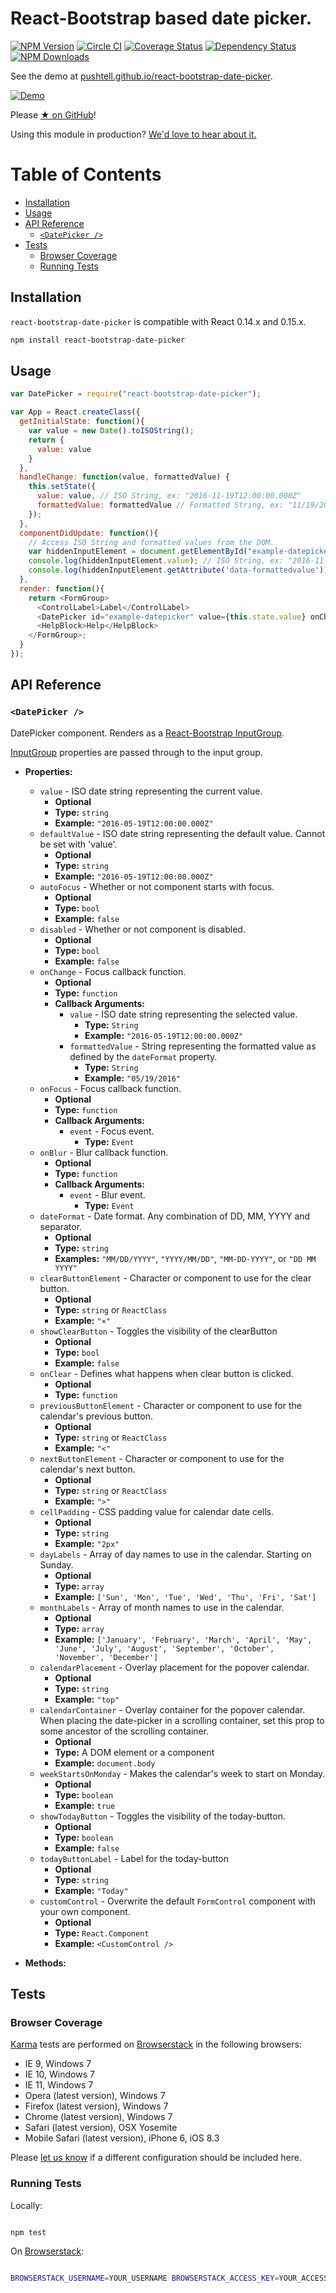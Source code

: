 # React-Bootstrap based date picker.

[![NPM Version](https://badge.fury.io/js/react-bootstrap-date-picker.svg)](https://www.npmjs.com/package/react-bootstrap-date-picker)
[![Circle CI](https://circleci.com/gh/pushtell/react-bootstrap-date-picker.svg?style=shield)](https://circleci.com/gh/pushtell/react-bootstrap-date-picker)
[![Coverage Status](https://coveralls.io/repos/pushtell/react-bootstrap-date-picker/badge.svg?branch=master&service=github)](https://coveralls.io/github/pushtell/react-bootstrap-date-picker?branch=master)
[![Dependency Status](https://david-dm.org/pushtell/react-bootstrap-date-picker.svg)](https://david-dm.org/pushtell/react-bootstrap-date-picker)
[![NPM Downloads](https://img.shields.io/npm/dm/react-bootstrap-date-picker.svg?style=flat)](https://www.npmjs.com/package/react-bootstrap-date-picker)

See the demo at [pushtell.github.io/react-bootstrap-date-picker](http://pushtell.github.io/react-bootstrap-date-picker/).

[![Demo](https://cdn.rawgit.com/pushtell/react-bootstrap-date-picker/master/documentation-images/date-picker-screencast.gif)](http://pushtell.github.io/react-bootstrap-date-picker/)

Please [★ on GitHub](https://github.com/pushtell/react-bootstrap-date-picker)!

Using this module in production? [We'd love to hear about it.](https://github.com/pushtell/react-bootstrap-date-picker/issues/17)

<!-- START doctoc generated TOC please keep comment here to allow auto update -->
<!-- DON'T EDIT THIS SECTION, INSTEAD RE-RUN doctoc TO UPDATE -->
<h1>Table of Contents</h1>

- [Installation](#installation)
- [Usage](#usage)
- [API Reference](#api-reference)
  - [`<DatePicker />`](#datepicker-)
- [Tests](#tests)
  - [Browser Coverage](#browser-coverage)
  - [Running Tests](#running-tests)

<!-- END doctoc generated TOC please keep comment here to allow auto update -->

## Installation

`react-bootstrap-date-picker` is compatible with React 0.14.x and 0.15.x.

```bash
npm install react-bootstrap-date-picker
```

## Usage

```js
var DatePicker = require("react-bootstrap-date-picker");

var App = React.createClass({
  getInitialState: function(){
    var value = new Date().toISOString();
    return {
      value: value
    }
  },
  handleChange: function(value, formattedValue) {
    this.setState({
      value: value, // ISO String, ex: "2016-11-19T12:00:00.000Z"
      formattedValue: formattedValue // Formatted String, ex: "11/19/2016"
    });
  },
  componentDidUpdate: function(){
    // Access ISO String and formatted values from the DOM.
    var hiddenInputElement = document.getElementById("example-datepicker");
    console.log(hiddenInputElement.value); // ISO String, ex: "2016-11-19T12:00:00.000Z"
    console.log(hiddenInputElement.getAttribute('data-formattedvalue')) // Formatted String, ex: "11/19/2016"
  },
  render: function(){
    return <FormGroup>
      <ControlLabel>Label</ControlLabel>
      <DatePicker id="example-datepicker" value={this.state.value} onChange={this.handleChange} />
      <HelpBlock>Help</HelpBlock>
    </FormGroup>;
  }
});

```

## API Reference

### `<DatePicker />`

DatePicker component. Renders as a [React-Bootstrap InputGroup](https://react-bootstrap.github.io/components.html#forms-input-groups).

[InputGroup](https://react-bootstrap.github.io/components.html#forms-input-groups) properties are passed through to the input group.

* **Properties:**
  * `value` - ISO date string representing the current value.
    * **Optional**
    * **Type:** `string`
    * **Example:** `"2016-05-19T12:00:00.000Z"`
  * `defaultValue` - ISO date string representing the default value. Cannot be set with 'value'.
    * **Optional**
    * **Type:** `string`
    * **Example:** `"2016-05-19T12:00:00.000Z"`
  * `autoFocus` - Whether or not component starts with focus.
    * **Optional**
    * **Type:** `bool`
    * **Example:** `false`
  * `disabled` - Whether or not component is disabled.
    * **Optional**
    * **Type:** `bool`
    * **Example:** `false`
  * `onChange` - Focus callback function.
    * **Optional**
    * **Type:** `function`
    * **Callback Arguments:**
      * `value` - ISO date string representing the selected value.
        * **Type:** `String`
        * **Example:** `"2016-05-19T12:00:00.000Z"`
      * `formattedValue` - String representing the formatted value as defined by the `dateFormat` property.
        * **Type:** `String`
        * **Example:** `"05/19/2016"`
  * `onFocus` - Focus callback function.
    * **Optional**
    * **Type:** `function`
    * **Callback Arguments:**
      * `event` - Focus event.
        * **Type:** `Event`
  * `onBlur` - Blur callback function.
    * **Optional**
    * **Type:** `function`
    * **Callback Arguments:**
      * `event` - Blur event.
        * **Type:** `Event`
  * `dateFormat` - Date format. Any combination of DD, MM, YYYY and separator.
    * **Optional**
    * **Type:** `string`
    * **Examples:** `"MM/DD/YYYY"`, `"YYYY/MM/DD"`, `"MM-DD-YYYY"`, or `"DD MM YYYY"`
  * `clearButtonElement` - Character or component to use for the clear button.
    * **Optional**
    * **Type:** `string` or `ReactClass`
    * **Example:** `"×"`
  * `showClearButton` - Toggles the visibility of the clearButton
    * **Optional**
    * **Type:** `bool`
    * **Example:** `false`
  * `onClear` - Defines what happens when clear button is clicked.
    * **Optional**
    * **Type:** `function`
  * `previousButtonElement` - Character or component to use for the calendar's previous button.
    * **Optional**
    * **Type:** `string` or `ReactClass`
    * **Example:** `"<"`
  * `nextButtonElement` - Character or component to use for the calendar's next button.
    * **Optional**
    * **Type:** `string` or `ReactClass`
    * **Example:** `">"`
  * `cellPadding` - CSS padding value for calendar date cells.
    * **Optional**
    * **Type:** `string`
    * **Example:** `"2px"`
  * `dayLabels` - Array of day names to use in the calendar. Starting on Sunday.
    * **Optional**
    * **Type:** `array`
    * **Example:** `['Sun', 'Mon', 'Tue', 'Wed', 'Thu', 'Fri', 'Sat']`
  * `monthLabels` - Array of month names to use in the calendar.
    * **Optional**
    * **Type:** `array`
    * **Example:** `['January', 'February', 'March', 'April', 'May', 'June', 'July', 'August', 'September', 'October', 'November', 'December']`
  * `calendarPlacement` - Overlay placement for the popover calendar.
    * **Optional**
    * **Type:** `string`
    * **Example:** `"top"`
  * `calendarContainer` - Overlay container for the popover calendar. When placing the date-picker in a scrolling container, set this prop to some ancestor of the scrolling container.
    * **Optional**
    * **Type:** A DOM element or a component
    * **Example:** `document.body`
  * `weekStartsOnMonday` - Makes the calendar's week to start on Monday.
    * **Optional**
    * **Type:** `boolean`
    * **Example:** `true`
  * `showTodayButton` - Toggles the visibility of the today-button.
    * **Optional**
    * **Type:** `boolean`
    * **Example:** `false`
  * `todayButtonLabel` - Label for the today-button
    * **Optional**
    * **Type:** `string`
    * **Example:** `"Today"`
  * `customControl` - Overwrite the default `FormControl` component with your own component.
    * **Optional**
    * **Type:** `React.Component`
    * **Example:** `<CustomControl />`

* **Methods:**

## Tests

### Browser Coverage

[Karma](http://karma-runner.github.io/0.13/index.html) tests are performed on [Browserstack](https://www.browserstack.com/) in the following browsers:

* IE 9, Windows 7
* IE 10, Windows 7
* IE 11, Windows 7
* Opera (latest version), Windows 7
* Firefox (latest version), Windows 7
* Chrome (latest version), Windows 7
* Safari (latest version), OSX Yosemite
* Mobile Safari (latest version), iPhone 6, iOS 8.3

Please [let us know](https://github.com/pushtell/react-bootstrap-date-picker/issues/new) if a different configuration should be included here.

### Running Tests

Locally:

```bash

npm test

```

On [Browserstack](https://www.browserstack.com/):

```bash

BROWSERSTACK_USERNAME=YOUR_USERNAME BROWSERSTACK_ACCESS_KEY=YOUR_ACCESS_KEY npm test

```
